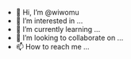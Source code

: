 - 👋 Hi, I’m @wiwomu
- 👀 I’m interested in ...
- 🌱 I’m currently learning ...
- 💞️ I’m looking to collaborate on ...
- 📫 How to reach me ...

<!---
wiwomu/wiwomu is a ✨ special ✨ repository because its `README.md` (this file) appears on your GitHub profile.
You can click the Preview link to take a look at your changes.
--->
